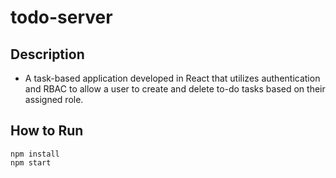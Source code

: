 # todo-server  
## Description  
- A task-based application developed in React that utilizes authentication and RBAC to allow a user to create and delete to-do tasks based on their assigned role.
## How to Run  
```
npm install
npm start
```
